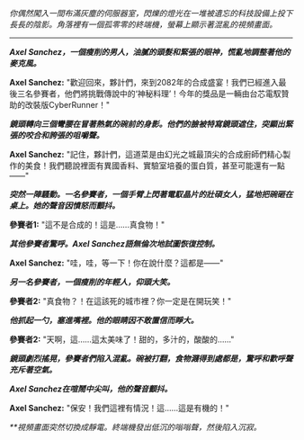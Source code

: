 _你偶然闖入一間布滿灰塵的伺服器室，閃爍的燈光在一堆被遺忘的科技設備上投下長長的陰影。角落裡有一個孤零零的終端機，螢幕上顯示著混亂的視頻畫面。_

---

**_Axel Sanchez，一個瘦削的男人，油膩的頭髮和緊張的眼神，慌亂地調整著他的麥克風。_**

**Axel Sanchez:** "歡迎回來，夥計們，來到2082年的合成盛宴！我們已經進入最後三名參賽者，他們將挑戰傳說中的‘神秘料理’！今年的獎品是一輛由台芯電馭贊助的改裝版CyberRunner！"

**_鏡頭轉向三個彎腰在冒著熱氣的碗前的身影。他們的臉被特寫鏡頭遮住，突顯出緊張的咬合和誇張的咀嚼聲。_**

**Axel Sanchez:** "記住，夥計們，這道菜是由幻光之城最頂尖的合成廚師們精心製作的美食！我們聽說裡面有異國香料、實驗室培養的蛋白質，甚至可能還有一點——"

**_突然一陣騷動。一名參賽者，一個手臂上閃著電馭晶片的壯碩女人，猛地把碗砸在桌上。她的聲音因憤怒而顫抖。_**

**參賽者1:** "這不是合成的！這是……真食物！"

**_其他參賽者驚呼。Axel Sanchez語無倫次地試圖恢復控制。_**

**Axel Sanchez:** "哇，哇，等一下！你在說什麼？這都是——"

**_另一名參賽者，一個瘦削的年輕人，仰頭大笑。_**

**參賽者2:** "真食物？！在這該死的城市裡？你一定是在開玩笑！"

**_他抓起一勺，塞進嘴裡。他的眼睛因不敢置信而睜大。_**

**參賽者2:** "天啊，這……這太美味了！甜的，多汁的，酸酸的……"

**_鏡頭劇烈搖晃，參賽者們陷入混亂。碗被打翻，食物濺得到處都是，驚呼和歡呼聲充斥著空氣。_**

**_Axel Sanchez在喧鬧中尖叫，他的聲音顫抖。_**

**Axel Sanchez:** "保安！我們這裡有情況！這……這是有機的！"

_\*\*視頻畫面突然切換成靜電。終端機發出低沉的嗡嗡聲，然後陷入沉寂。_
